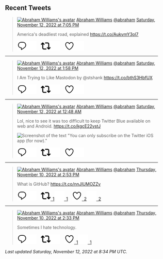 ## Recent Tweets

> [![Abraham Williams's avatar](https://pbs.twimg.com/profile_images/897079141719195648/_mvh-QJH_mini.jpg)](https://twitter.com/abraham) [Abraham Williams](https://twitter.com/abraham) [@abraham](https://twitter.com/abraham) [Saturday, November 12, 2022 at 7:05 PM](https://twitter.com/abraham/status/1591507427236929536)
>
> America's deadliest road, explained https://t.co/AukvmY3ol7
>
> [![Reply](./images/reply_light.svg#gh-light-mode-only "Reply")](https://twitter.com/intent/tweet?in_reply_to=1591507427236929536#gh-light-mode-only)[![Reply](./images/reply.svg#gh-dark-mode-only "Reply")](https://twitter.com/intent/tweet?in_reply_to=1591507427236929536#gh-dark-mode-only)&emsp;[![Retweet](./images/retweet_light.svg#gh-light-mode-only "Retweet")](https://twitter.com/intent/retweet?tweet_id=1591507427236929536#gh-light-mode-only)[![Retweet](./images/retweet.svg#gh-dark-mode-only "Retweet")](https://twitter.com/intent/retweet?tweet_id=1591507427236929536#gh-dark-mode-only)&emsp;[![Like](./images/like_light.svg#gh-light-mode-only "Like")](https://twitter.com/intent/favorite?tweet_id=1591507427236929536#gh-light-mode-only)[![Like](./images/like.svg#gh-dark-mode-only "Like")](https://twitter.com/intent/favorite?tweet_id=1591507427236929536#gh-dark-mode-only)


---

> [![Abraham Williams's avatar](https://pbs.twimg.com/profile_images/897079141719195648/_mvh-QJH_mini.jpg)](https://twitter.com/abraham) [Abraham Williams](https://twitter.com/abraham) [@abraham](https://twitter.com/abraham) [Saturday, November 12, 2022 at 1:58 PM](https://twitter.com/abraham/status/1591430286046539781)
>
> I Am Trying to Like Mastodon by @stshank https://t.co/bthS3HbfUX
>
> [![Reply](./images/reply_light.svg#gh-light-mode-only "Reply")](https://twitter.com/intent/tweet?in_reply_to=1591430286046539781#gh-light-mode-only)[![Reply](./images/reply.svg#gh-dark-mode-only "Reply")](https://twitter.com/intent/tweet?in_reply_to=1591430286046539781#gh-dark-mode-only)&emsp;[![Retweet](./images/retweet_light.svg#gh-light-mode-only "Retweet")](https://twitter.com/intent/retweet?tweet_id=1591430286046539781#gh-light-mode-only)[![Retweet](./images/retweet.svg#gh-dark-mode-only "Retweet")](https://twitter.com/intent/retweet?tweet_id=1591430286046539781#gh-dark-mode-only)&emsp;[![Like](./images/like_light.svg#gh-light-mode-only "Like")](https://twitter.com/intent/favorite?tweet_id=1591430286046539781#gh-light-mode-only)[![Like](./images/like.svg#gh-dark-mode-only "Like")](https://twitter.com/intent/favorite?tweet_id=1591430286046539781#gh-dark-mode-only)


---

> [![Abraham Williams's avatar](https://pbs.twimg.com/profile_images/897079141719195648/_mvh-QJH_mini.jpg)](https://twitter.com/abraham) [Abraham Williams](https://twitter.com/abraham) [@abraham](https://twitter.com/abraham) [Saturday, November 12, 2022 at 12:48 AM](https://twitter.com/abraham/status/1591231347724779520)
>
> Lol, nice to see it was too difficult to keep Twitter Blue available on web and Android. https://t.co/kgcE22vstJ
>
> ![Screenshot of the text "You can only subscribe on the Twitter iOS app (for now)."](https://pbs.twimg.com/media/FhUvwl-WAAEN9tT.jpg)
>
> [![Reply](./images/reply_light.svg#gh-light-mode-only "Reply")](https://twitter.com/intent/tweet?in_reply_to=1591231347724779520#gh-light-mode-only)[![Reply](./images/reply.svg#gh-dark-mode-only "Reply")](https://twitter.com/intent/tweet?in_reply_to=1591231347724779520#gh-dark-mode-only)&emsp;[![Retweet](./images/retweet_light.svg#gh-light-mode-only "Retweet")](https://twitter.com/intent/retweet?tweet_id=1591231347724779520#gh-light-mode-only)[![Retweet](./images/retweet.svg#gh-dark-mode-only "Retweet")](https://twitter.com/intent/retweet?tweet_id=1591231347724779520#gh-dark-mode-only)&emsp;[![Like](./images/like_light.svg#gh-light-mode-only "Like")](https://twitter.com/intent/favorite?tweet_id=1591231347724779520#gh-light-mode-only)[![Like](./images/like.svg#gh-dark-mode-only "Like")](https://twitter.com/intent/favorite?tweet_id=1591231347724779520#gh-dark-mode-only)


---

> [![Abraham Williams's avatar](https://pbs.twimg.com/profile_images/897079141719195648/_mvh-QJH_mini.jpg)](https://twitter.com/abraham) [Abraham Williams](https://twitter.com/abraham) [@abraham](https://twitter.com/abraham) [Thursday, November 10, 2022 at 2:53 PM](https://twitter.com/abraham/status/1590719370871058433)
>
> What is GitHub? https://t.co/nnJIUMOZZv
>
> [![Reply](./images/reply_light.svg#gh-light-mode-only "Reply")](https://twitter.com/intent/tweet?in_reply_to=1590719370871058433#gh-light-mode-only)[![Reply](./images/reply.svg#gh-dark-mode-only "Reply")](https://twitter.com/intent/tweet?in_reply_to=1590719370871058433#gh-dark-mode-only)&emsp;[![Retweet](./images/retweet_light.svg#gh-light-mode-only "Retweet")&ensp;1](https://twitter.com/intent/retweet?tweet_id=1590719370871058433#gh-light-mode-only)[![Retweet](./images/retweet.svg#gh-dark-mode-only "Retweet")&ensp;1](https://twitter.com/intent/retweet?tweet_id=1590719370871058433#gh-dark-mode-only)&emsp;[![Like](./images/like_light.svg#gh-light-mode-only "Like")&ensp;2](https://twitter.com/intent/favorite?tweet_id=1590719370871058433#gh-light-mode-only)[![Like](./images/like.svg#gh-dark-mode-only "Like")&ensp;2](https://twitter.com/intent/favorite?tweet_id=1590719370871058433#gh-dark-mode-only)


---

> [![Abraham Williams's avatar](https://pbs.twimg.com/profile_images/897079141719195648/_mvh-QJH_mini.jpg)](https://twitter.com/abraham) [Abraham Williams](https://twitter.com/abraham) [@abraham](https://twitter.com/abraham) [Thursday, November 10, 2022 at 2:33 PM](https://twitter.com/abraham/status/1590714248531181568)
>
> Sometimes I hate technology.
>
> [![Reply](./images/reply_light.svg#gh-light-mode-only "Reply")](https://twitter.com/intent/tweet?in_reply_to=1590714248531181568#gh-light-mode-only)[![Reply](./images/reply.svg#gh-dark-mode-only "Reply")](https://twitter.com/intent/tweet?in_reply_to=1590714248531181568#gh-dark-mode-only)&emsp;[![Retweet](./images/retweet_light.svg#gh-light-mode-only "Retweet")](https://twitter.com/intent/retweet?tweet_id=1590714248531181568#gh-light-mode-only)[![Retweet](./images/retweet.svg#gh-dark-mode-only "Retweet")](https://twitter.com/intent/retweet?tweet_id=1590714248531181568#gh-dark-mode-only)&emsp;[![Like](./images/like_light.svg#gh-light-mode-only "Like")&ensp;1](https://twitter.com/intent/favorite?tweet_id=1590714248531181568#gh-light-mode-only)[![Like](./images/like.svg#gh-dark-mode-only "Like")&ensp;1](https://twitter.com/intent/favorite?tweet_id=1590714248531181568#gh-dark-mode-only)


_Last updated Saturday, November 12, 2022 at 8:34 PM UTC._

